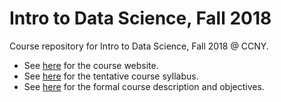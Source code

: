 # Intro to Data Science, Fall 2018
Course repository for Intro to Data Science, Fall 2018 @ CCNY.
* See [here](https://grantmlong.com/teaching) for the course website.
* See [here](https://github.com/grantmlong/itds2018/blob/master/syllabus.md) for the tentative course syllabus.
* See [here](https://github.com/grantmlong/itds2018/blob/master/formal.md) for the formal course description and objectives.

